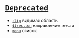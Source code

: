 # [`Deprecated`](../index.md)

- [`clip`](./clip.md) видимая область
- [`direction`](./direction.md) направление текста
- [`menu`](./menu.md) список
